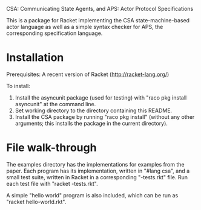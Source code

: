 CSA: Communicating State Agents, and APS: Actor Protocol Specifications

This is a package for Racket implementing the CSA state-machine-based actor
language as well as a simple syntax checker for APS, the corresponding
specification language.

Installation
============

Prerequisites: A recent version of Racket (http://racket-lang.org/)

To install:
1. Install the asyncunit package (used for testing) with "raco pkg install
   asyncunit" at the command line.
2. Set working directory to the directory containing this README.
3. Install the CSA package by running "raco pkg install" (without any other
   arguments; this installs the package in the current directory).

File walk-through
=================

The examples directory has the implementations for examples from the paper. Each
program has its implementation, written in "#lang csa", and a small test suite,
written in Racket in a corresponding "-tests.rkt" file. Run each test file with
"racket <program>-tests.rkt".

A simple "hello world" program is also included, which can be run as "racket
hello-world.rkt".
